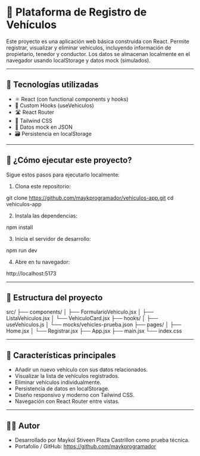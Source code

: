 # 🚗 Plataforma de Registro de Vehículos

Este proyecto es una aplicación web básica construida con React. Permite registrar, visualizar y eliminar vehículos, incluyendo información de propietario, tenedor y conductor. Los datos se almacenan localmente en el navegador usando localStorage y datos mock (simulados).

---

## 🧰 Tecnologías utilizadas

- ⚛️ React (con functional components y hooks)
- 🧠 Custom Hooks (useVehiculos)
- 🛣️ React Router
- 💨 Tailwind CSS
- 🧪 Datos mock en JSON
- 🗃️ Persistencia en localStorage

---

## 🚀 ¿Cómo ejecutar este proyecto?

Sigue estos pasos para ejecutarlo localmente:

1. Clona este repositorio:

git clone https://github.com/maykprogramador/vehiculos-app.git
cd vehiculos-app


2. Instala las dependencias:

npm install

3. Inicia el servidor de desarrollo:

npm run dev


4. Abre en tu navegador:

http://localhost:5173


---

## 📂 Estructura del proyecto

src/
├── components/
│   ├── FormularioVehiculo.jsx
│   ├── ListaVehiculos.jsx
│   └── VehiculoCard.jsx
├── hooks/
│   ├── useVehiculos.js
│   └── mocks/vehicles-prueba.json
├── pages/
│   ├── Home.jsx
│   └── Registrar.jsx
├── App.jsx
├── main.jsx
└── index.css


---

## 📝 Características principales

- Añadir un nuevo vehículo con sus datos relacionados.
- Visualizar la lista de vehículos registrados.
- Eliminar vehículos individualmente.
- Persistencia de datos en localStorage.
- Diseño responsivo y moderno con Tailwind CSS.
- Navegación con React Router entre vistas.

---

## 👨‍💻 Autor

- Desarrollado por Maykol Stiveen Plaza Castrillon como prueba técnica.
- Portafolio / GitHub: https://github.com/maykprogramador